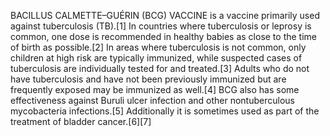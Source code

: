 BACILLUS CALMETTE–GUÉRIN (BCG) VACCINE is a vaccine primarily used against tuberculosis (TB).[1] In countries where tuberculosis or leprosy is common, one dose is recommended in healthy babies as close to the time of birth as possible.[2] In areas where tuberculosis is not common, only children at high risk are typically immunized, while suspected cases of tuberculosis are individually tested for and treated.[3] Adults who do not have tuberculosis and have not been previously immunized but are frequently exposed may be immunized as well.[4] BCG also has some effectiveness against Buruli ulcer infection and other nontuberculous mycobacteria infections.[5] Additionally it is sometimes used as part of the treatment of bladder cancer.[6][7]
